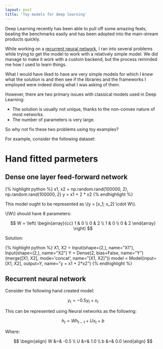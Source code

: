 ```yaml
---
layout: post
title: 'Toy models for deep learning'
---
```


<script type="text/javascript" async
  src="https://cdn.mathjax.org/mathjax/latest/MathJax.js?config=TeX-AMS_SVG"></script>

Deep Learning recently has been able to pull off some amazing feats, beating
the benchmarks easily and has been adopted into the main-stream products quickly.

While working on a [recurrent neural network](http://www.kdd.org/kdd2016/subtopic/view/recurrent-temporal-point-process), I ran into several problems while trying to get the model to work with a relatively simple model. We did manage to make it work with a custom backend, but the process reminded me how I used to learn things.

What I would have liked to have are very simple models for which I _knew_ what the solution is and then see if the libraries and the frameworks I employed were indeed diong what I was asking of them. 

However, there are two primary issues with classical models used in Deep Learning:

  - The solution is usually not unique, thanks to the non-convex nature of most networks.
  - The number of parameters is very large.

So why not fix these two problems using toy examples?

For example, consider the following dataset:

# Hand fitted parmeters



## Dense one layer feed-forward network

{% highlight python %}
x1, x2 = np.random.rand(100000, 2), np.random.rand(100000, 2)
y = x1 + 2 * x2
{% endhighlight %}

This model ought to be represented as \\(y = [x_1; x_2] \cdot W\\).

\\(W\\) should have 8 parameters:

$$ 
W = 
\left(
\begin{array}{cc}
  1 & 0 \\
  0 & 2 \\
  1 & 0 \\
  0 & 2
\end{array} 
\right)
$$


Solution:

{% highlight python %}
X1, X2 = Input(shape=(2,), name="X1"), Input(shape=(2,), name="X2")
Y = Dense(2, bias=False, name="Y")(merge([X1, X2], mode='concat', name="[X1, X2]"))
model = Model(input=[X1, X2], output=Y, name="y = x1 + 2*x2")
{% endhighlight %}


## Recurrent neural network


Consider the following hand created model:

$$y_t = -0.5 y_t + x_t$$

This can be represented using Neural networks as the following:

$$h_t = W h_{t-1} + U x_t + b$$ 

Where:

$$
\begin{align}
  W &=& -0.5 \\
  U &=& 1.0  \\
  b &=& 0.0
\end{align}
$$





